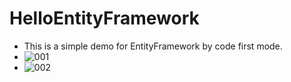 # HelloEntityFramework
* This is a simple demo for EntityFramework by code first mode.
* ![001](https://user-images.githubusercontent.com/23723575/118075744-3bf82b80-b3e3-11eb-8e49-d51084d224ec.png)
* ![002](https://user-images.githubusercontent.com/23723575/118075747-3ef31c00-b3e3-11eb-8a12-0eb93bf3f4a1.png)
